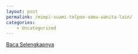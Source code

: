 ```yaml
---
layout: post
permalink: /mimpi-suami-telpon-sama-wanita-lain/
categories:
    - Uncategorized
---
```


[Baca Selengkapnya](/06)